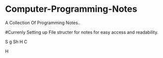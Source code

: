 # Computer-Programming-Notes
A Collection Of Programming Notes..

#Currenly Setting up File structer for notes for easy access and readability.

S
g 
 Sh
H
C


H
